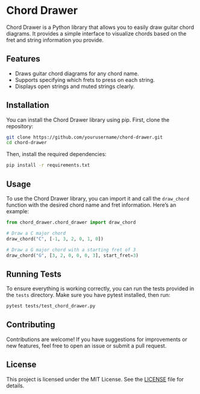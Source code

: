 # Chord Drawer

Chord Drawer is a Python library that allows you to easily draw guitar chord diagrams. It provides a simple interface to visualize chords based on the fret and string information you provide.

## Features

- Draws guitar chord diagrams for any chord name.
- Supports specifying which frets to press on each string.
- Displays open strings and muted strings clearly.

## Installation

You can install the Chord Drawer library using pip. First, clone the repository:

```bash
git clone https://github.com/yourusername/chord-drawer.git
cd chord-drawer
```

Then, install the required dependencies:

```bash
pip install -r requirements.txt
```

## Usage

To use the Chord Drawer library, you can import it and call the `draw_chord` function with the desired chord name and fret information. Here’s an example:

```python
from chord_drawer.chord_drawer import draw_chord

# Draw a C major chord
draw_chord("C", [-1, 3, 2, 0, 1, 0])

# Draw a G major chord with a starting fret of 3
draw_chord("G", [3, 2, 0, 0, 0, 3], start_fret=3)
```

## Running Tests

To ensure everything is working correctly, you can run the tests provided in the `tests` directory. Make sure you have pytest installed, then run:

```bash
pytest tests/test_chord_drawer.py
```

## Contributing

Contributions are welcome! If you have suggestions for improvements or new features, feel free to open an issue or submit a pull request.

## License

This project is licensed under the MIT License. See the [LICENSE](LICENSE) file for details.